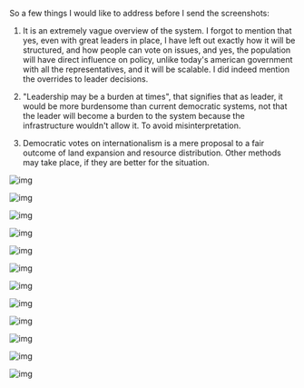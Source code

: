 So a few things I would like to address before I send the screenshots:

1. It is an extremely vague overview of the system. I forgot to mention that yes, even with great leaders in place, I have left out exactly how it will be structured, and how people can vote on issues, and yes, the population will have direct influence on policy, unlike today's american government with all the representatives, and it will be scalable. I did indeed mention the overrides to leader decisions.

2.  "Leadership may be a burden at times", that signifies that as leader, it would be more burdensome than current democratic systems, not that the leader will become a burden to the system because the infrastructure wouldn't allow it. To avoid misinterpretation.

3. Democratic votes on internationalism is a mere proposal to a fair outcome of land expansion and resource distribution. Other methods may take place, if they are better for the situation.

![img](https://github.com/FreshSoftware4/AllorEverything/blob/117d8fa24a7872b3077a7eda5d175fa6d6bc6cdf/Resources/Universal%20Eternalism/img/Screenshot_2024-12-27_015244.png)

![img](https://github.com/FreshSoftware4/AllorEverything/blob/117d8fa24a7872b3077a7eda5d175fa6d6bc6cdf/Resources/Universal%20Eternalism/img/Screenshot_2024-12-27_015311.png)

![img](https://github.com/FreshSoftware4/AllorEverything/blob/117d8fa24a7872b3077a7eda5d175fa6d6bc6cdf/Resources/Universal%20Eternalism/img/Screenshot_2024-12-27_015407.png)

![img](https://github.com/FreshSoftware4/AllorEverything/blob/117d8fa24a7872b3077a7eda5d175fa6d6bc6cdf/Resources/Universal%20Eternalism/img/Screenshot_2024-12-27_015417.png)

![img](https://github.com/FreshSoftware4/AllorEverything/blob/117d8fa24a7872b3077a7eda5d175fa6d6bc6cdf/Resources/Universal%20Eternalism/img/Screenshot_2024-12-27_015432.png)

![img](https://github.com/FreshSoftware4/AllorEverything/blob/117d8fa24a7872b3077a7eda5d175fa6d6bc6cdf/Resources/Universal%20Eternalism/img/Screenshot_2024-12-27_015443.png)

![img](https://github.com/FreshSoftware4/AllorEverything/blob/117d8fa24a7872b3077a7eda5d175fa6d6bc6cdf/Resources/Universal%20Eternalism/img/Screenshot_2024-12-27_015514.png)

![img](https://github.com/FreshSoftware4/AllorEverything/blob/117d8fa24a7872b3077a7eda5d175fa6d6bc6cdf/Resources/Universal%20Eternalism/img/Screenshot_2024-12-27_015537.png)

![img](https://github.com/FreshSoftware4/AllorEverything/blob/117d8fa24a7872b3077a7eda5d175fa6d6bc6cdf/Resources/Universal%20Eternalism/img/Screenshot_2024-12-27_015605.png)

![img](https://github.com/FreshSoftware4/AllorEverything/blob/117d8fa24a7872b3077a7eda5d175fa6d6bc6cdf/Resources/Universal%20Eternalism/img/Screenshot_2024-12-27_015621.png)

![img](https://github.com/FreshSoftware4/AllorEverything/blob/117d8fa24a7872b3077a7eda5d175fa6d6bc6cdf/Resources/Universal%20Eternalism/img/Screenshot_2024-12-27_015827.png)

![img](https://github.com/FreshSoftware4/AllorEverything/blob/117d8fa24a7872b3077a7eda5d175fa6d6bc6cdf/Resources/Universal%20Eternalism/img/Screenshot_2024-12-27_015847.png)

